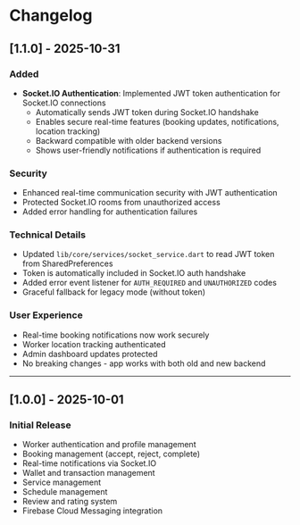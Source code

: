 # Changelog

## [1.1.0] - 2025-10-31

### Added
- **Socket.IO Authentication**: Implemented JWT token authentication for Socket.IO connections
  - Automatically sends JWT token during Socket.IO handshake
  - Enables secure real-time features (booking updates, notifications, location tracking)
  - Backward compatible with older backend versions
  - Shows user-friendly notifications if authentication is required

### Security
- Enhanced real-time communication security with JWT authentication
- Protected Socket.IO rooms from unauthorized access
- Added error handling for authentication failures

### Technical Details
- Updated `lib/core/services/socket_service.dart` to read JWT token from SharedPreferences
- Token is automatically included in Socket.IO auth handshake
- Added error event listener for `AUTH_REQUIRED` and `UNAUTHORIZED` codes
- Graceful fallback for legacy mode (without token)

### User Experience
- Real-time booking notifications now work securely
- Worker location tracking authenticated
- Admin dashboard updates protected
- No breaking changes - app works with both old and new backend

---

## [1.0.0] - 2025-10-01

### Initial Release
- Worker authentication and profile management
- Booking management (accept, reject, complete)
- Real-time notifications via Socket.IO
- Wallet and transaction management
- Service management
- Schedule management
- Review and rating system
- Firebase Cloud Messaging integration
